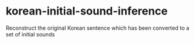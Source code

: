 # korean-initial-sound-inference
Reconstruct the original Korean sentence which has been converted to a set of initial sounds
